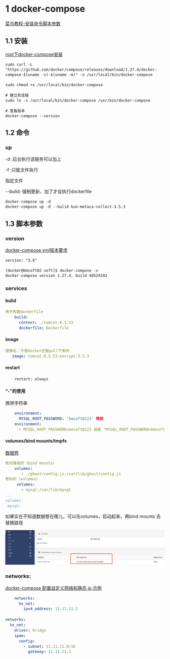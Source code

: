 # 1 docker-compose 

[菜鸟教程-安装命令脚本参数](https://www.runoob.com/docker/docker-compose.html)

## 1.1 安装

[root下docker-compose安装](https://docs.docker.com/compose/install/#alternative-install-options)

```shell
sudo curl -L "https://github.com/docker/compose/releases/download/1.27.4/docker-compose-$(uname -s)-$(uname -m)" -o /usr/local/bin/docker-compose

sudo chmod +x /usr/local/bin/docker-compose

# 建立软连接
sudo ln -s /usr/local/bin/docker-compose /usr/bin/docker-compose

# 查看版本
docker-compose --version
```

## 1.2 命令

### up

-d :后台执行该服务可以加上

-f :只能文件执行

指定文件

--bulid: 强制更新，加了才会执行dockerfile

```shell
docker-compose up -d 
docker-compose up -d --bulid kun-metaca-collect-3.5.3 
```



## 1.3 脚本参数

### version

[docker-compose.yml版本要求](https://blog.csdn.net/wenming111/article/details/104802728)

```
version: "3.8"

[docker@bmsoft02 soft]$ docker-compose -v
docker-compose version 1.27.4, build 40524192
```

### services

#### bulid

```yaml
用于构建dockerfile
    build:
      context: ./tomcat-8.5.53
      dockerfile: Dockerfile
```
#### image

```yaml
镜像名：不管docker还是pull下来的
   image: tomcat-8.5.53-encrypt:3.5.3
```



#### restart

```
    restart: always
```

#### “-”的使用

携带字符串

```yaml
    environment: 
      MYSQL_ROOT_PASSWORD: 'bmsoft@123' 等效
    environment: 
      - MYSQL_ROOT_PASSWORD=bmsoft@123 或者 "MYSQL_ROOT_PASSWORD=bmsoft@123"
```



####  volumes/bind mounts/tmpfs

[数据卷](https://www.cnblogs.com/edisonchou/p/docker_volumes_introduction.html)

```yaml
绝对路径的（bind mounts）
	volumes:
       - ./ghost/config.js:/var/lib/ghost/config.js
卷标的（volumes）
     volumes:
       - mysql:/var/lib/mysql
...
volumes:
 mysql:	
```

如果实在不知道数据卷在哪儿，可以先volumes，启动起来，再bind mounts 去替换路径

![容器mounts](./assets/容器mounts.png)

### networks:

[docker-compose 配置自定义网络和静态 ip 示例](https://blog.iaiot.com/docker-compose-custom-network.html)

```yaml
    networks:
      hx_net:
        ipv4_address: 11.11.11.2
        
networks:
  hx_net:
    driver: bridge
    ipam:
      config:
        - subnet: 11.11.11.0/16
          gateway: 11.11.11.1
```


